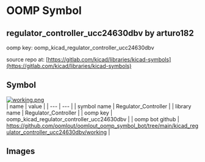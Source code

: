 # OOMP Symbol  
## regulator_controller_ucc24630dbv  by arturo182  
  
oomp key: oomp_kicad_regulator_controller_ucc24630dbv  
  
source repo at: [https://gitlab.com/kicad/libraries/kicad-symbols](https://gitlab.com/kicad/libraries/kicad-symbols)  
## Symbol  
  
[![working.png](working_600.png)](working.png)  
| name | value | 
| --- | --- | 
| symbol name | Regulator_Controller | 
| library name | Regulator_Controller | 
| oomp key | oomp_kicad_regulator_controller_ucc24630dbv | 
| oomp bot github | https://github.com/oomlout/oomlout_oomp_symbol_bot/tree/main/kicad_regulator_controller_ucc24630dbv/working | 
## Images  

